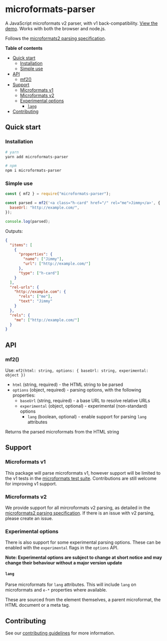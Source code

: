<h1>microformats-parser</h1>

A JavaScript microformats v2 parser, with v1 back-compatibility. [View the demo](https://aimee-gm.github.io/microformats-parser/). Works with both the browser and node.js.

Follows the [microformats2 parsing specification](http://microformats.org/wiki/microformats2-parsing).

**Table of contents**

- [Quick start](#quick-start)
  - [Installation](#installation)
  - [Simple use](#simple-use)
- [API](#api)
  - [mf2()](#mf2)
- [Support](#support)
  - [Microformats v1](#microformats-v1)
  - [Microformats v2](#microformats-v2)
  - [Experimental options](#experimental-options)
    - [`lang`](#lang)
- [Contributing](#contributing)

## Quick start

### Installation

```bash
# yarn
yarn add microformats-parser

# npm
npm i microformats-parser
```

### Simple use

```javascript
const { mf2 } = require("microformats-parser");

const parsed = mf2('<a class="h-card" href="/" rel="me">Jimmy</a>', {
  baseUrl: "http://example.com/",
});

console.log(parsed);
```

Outputs:

```json
{
  "items": [
    {
      "properties": {
        "name": ["Jimmy"],
        "url": ["http://example.com/"]
      },
      "type": ["h-card"]
    }
  ],
  "rel-urls": {
    "http://example.com": {
      "rels": ["me"],
      "text": "Jimmy"
    }
  },
  "rels": {
    "me": ["http://example.com/"]
  }
}
```

## API

### mf2()

Use: `mf2(html: string, options: { baseUrl: string, experimental: object })`

- `html` (string, required) - the HTML string to be parsed
- `options` (object, required) - parsing options, with the following properties:
  - `baseUrl` (string, required) - a base URL to resolve relative URLs
  - `experimental` (object, optional) - experimental (non-standard) options
    - `lang` (boolean, optional) - enable support for parsing `lang` attributes

Returns the parsed microformats from the HTML string

## Support

### Microformats v1

This package will parse microformats v1, however support will be limited to the v1 tests in the [microformats test suite](https://github.com/microformats/tests). Contributions are still welcome for improving v1 support.

### Microformats v2

We provide support for all mircroformats v2 parsing, as detailed in the [microformats2 parsing specification](http://microformats.org/wiki/microformats2-parsing). If there is an issue with v2 parsing, please create an issue.

### Experimental options

There is also support for some experimental parsing options. These can be enabled with the `experimental` flags in the `options` API.

**Note: Experimental options are subject to change at short notice and may change their behaviour without a major version update**

#### `lang`

Parse microformats for `lang` attributes. This will include `lang` on microformats and `e-*` properties where available.

These are sourced from the element themselves, a parent microformat, the HTML document or a meta tag.

## Contributing

See our [contributing guidelines](./CONTRIBUTING.md) for more information.

